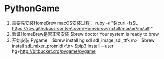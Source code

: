 # PythonGame

1. 需要先安装HomeBrew
    macOS安装过程：
        ruby -e "$(curl -fsSL https://raw.githubusercontent.com/Homebrew/install/master/install)"
2. 验证HomeBrew是否正常安装
    $brew doctor
    Your system is ready to brew
3. 开始安装 Pygame
    $brew install hg sdl sdl_image_sdl_ttf<\n>
    $brew install sdl_mixer_protmidi<\n>
    $pip3 install --user hg+http://bitbucket.org/pygame/pygame
